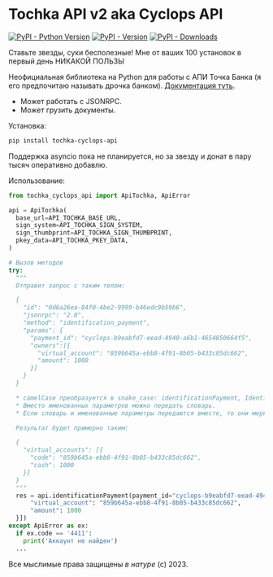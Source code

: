 # Tochka API v2 aka Cyclops API

[![PyPI - Python Version](https://img.shields.io/pypi/pyversions/tochka-cyclops-api)]() [![PyPI - Version](https://img.shields.io/pypi/v/tochka-cyclops-api)]() [![PyPI - Downloads](https://img.shields.io/pypi/dm/tochka_cyclops_api)]()

Ставьте звезды, суки бесполезные! Мне от ваших 100 установок в первый день НИКАКОЙ ПОЛЬЗЫ

Неофициальная библиотека на Python для работы с АПИ Точка Банка (я его предпочитаю называть дрочка банком). [Документация туть](https://api.tochka.com/static/v1/tender-docs/cyclops/main/index.html).

* Может работать с JSONRPC.
* Может грузить документы.

Установка:

```bash
pip install tochka-cyclops-api
```

Поддержка asyncio пока не планируется, но за звезду и донат в пару тысяч оперативно добавлю.

Использование:

```python
from tochka_cyclops_api import ApiTochka, ApiError

api = ApiTochka(
  base_url=API_TOCHKA_BASE_URL,
  sign_system=API_TOCHKA_SIGN_SYSTEM,
  sign_thumbprint=API_TOCHKA_SIGN_THUMBPRINT,
  pkey_data=API_TOCHKA_PKEY_DATA,
)

# Вызов методов
try:
  """
  Отправит запрос с таким телом:

  {
    "id": "0d6a26ea-84f0-4be2-9999-b46edc9b59b6",
    "jsonrpc": "2.0",
    "method": "identification_payment",
    "params": {
      "payment_id": "cyclops-b9eabfd7-eead-4940-a6b1-4654850664f5",
      "owners":[{
        "virtual_account": "859b645a-ebb8-4f91-8b05-b433c85dc662",
        "amount": 1000
      }]
    }
  }

  * camelCase преобразуется в snake_case: identificationPayment, IdentificationPayment и identification_payment равнозначны.
  * Вместо именованных параметров можно передать словарь.
  * Если словарь и именованные параметры передаются вместе, то они мержатся, причем именованные параметры перезаписывают соотв элементы словаря.

  Результат будет примерно таким:

  {
    "virtual_accounts": [{
      "code": "859b645a-ebb8-4f91-8b05-b433c85dc662",
      "cash": 1000
    }]
  }
  """
  res = api.identificationPayment(payment_id="cyclops-b9eabfd7-eead-4940-a6b1-4654850664f5", owners=[{
      "virtual_account": "859b645a-ebb8-4f91-8b05-b433c85dc662",
      "amount": 1000
  }])
except ApiError as ex:
  if ex.code == '4411':
    print('Аккаунт не найден')
  ...
```

Все мыслимые права защищены _в натуре_ (с) 2023.
